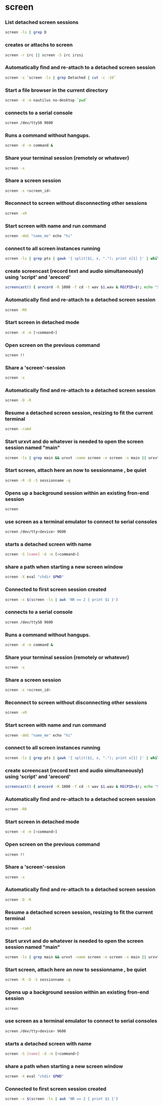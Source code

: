 # screen

### List detached screen sessions
```sh
screen -ls | grep D
```

### creates or attachs to screen
```sh
screen -r irc || screen -S irc irssi
```

### Automatically find and re-attach to a detached screen session
```sh
screen -x `screen -ls | grep Detached | cut -c -10`
```

### Start a file browser in the current directory
```sh
screen -d -m nautilus no-desktop `pwd`
```

### connects to a serial console
```sh
screen /dev/ttyS0 9600
```

### Runs a command without hangups.
```sh
screen -d -m command &
```

### Share your terminal session (remotely or whatever)
```sh
screen -x
```

### Share a screen session
```sh
screen -x <screen_id>
```

### Reconnect to screen without disconnecting other sessions
```sh
screen -xR
```

### Start screen with name and run command
```sh
screen -dmS "name_me" echo "hi"
```

### connect to all screen instances running
```sh
screen -ls | grep pts | gawk '{ split($1, x, "."); print x[1] }' | while read i; do gnome-terminal -e screen\ -dx\ $i; done
```

### create screencast (record text and audio simultaneously) using 'script' and 'arecord'
```sh
screencast() { arecord -R 1000 -f cd -t wav $1.wav & RECPID=$!; echo "Starting screencast in new shell. Exit subshell to quit."; script -t 2> $1.timing -a $1.session; kill $RECPID; }
```

### Automatically find and re-attach to a detached screen session
```sh
screen -RR
```

### Start screen in detached mode
```sh
screen -d -m [<command>]
```

### Open screen on the previous command
```sh
screen !!
```

### Share a 'screen'-session
```sh
screen -x
```

### Automatically find and re-attach to a detached screen session
```sh
screen -D -R
```

### Resume a detached screen session, resizing to fit the current terminal
```sh
screen -raAd
```

### Start urxvt and do whatever is needed to open the screen session named "main"
```sh
screen -ls | grep main && urxvt -name screen -e screen -x main || urxvt -name screen -e screen -R -S main
```

### Start screen, attach here an now to sessionname , be quiet
```sh
screen -R -D -S sessionname -q
```

### Opens up a background session within an existing fron-end session
```sh
screen
```

### use screen as a terminal emulator to connect to serial consoles
```sh
screen /dev/tty<device> 9600
```

### starts a detached screen with name
```sh
screen -S [name] -d -m [<command>]
```

### share a path when starting a new screen window
```sh
screen -X eval "chdir $PWD"
```

### Connected to first screen session created
```sh
screen -x $(screen -ls | awk 'NR == 2 { print $1 }')
```

### connects to a serial console
```sh
screen /dev/ttyS0 9600
```

### Runs a command without hangups.
```sh
screen -d -m command &
```

### Share your terminal session (remotely or whatever)
```sh
screen -x
```

### Share a screen session
```sh
screen -x <screen_id>
```

### Reconnect to screen without disconnecting other sessions
```sh
screen -xR
```

### Start screen with name and run command
```sh
screen -dmS "name_me" echo "hi"
```

### connect to all screen instances running
```sh
screen -ls | grep pts | gawk '{ split($1, x, "."); print x[1] }' | while read i; do gnome-terminal -e screen\ -dx\ $i; done
```

### create screencast (record text and audio simultaneously) using 'script' and 'arecord'
```sh
screencast() { arecord -R 1000 -f cd -t wav $1.wav & RECPID=$!; echo "Starting screencast in new shell. Exit subshell to quit."; script -t 2> $1.timing -a $1.session; kill $RECPID; }
```

### Automatically find and re-attach to a detached screen session
```sh
screen -RR
```

### Start screen in detached mode
```sh
screen -d -m [<command>]
```

### Open screen on the previous command
```sh
screen !!
```

### Share a 'screen'-session
```sh
screen -x
```

### Automatically find and re-attach to a detached screen session
```sh
screen -D -R
```

### Resume a detached screen session, resizing to fit the current terminal
```sh
screen -raAd
```

### Start urxvt and do whatever is needed to open the screen session named "main"
```sh
screen -ls | grep main && urxvt -name screen -e screen -x main || urxvt -name screen -e screen -R -S main
```

### Start screen, attach here an now to sessionname , be quiet
```sh
screen -R -D -S sessionname -q
```

### Opens up a background session within an existing fron-end session
```sh
screen
```

### use screen as a terminal emulator to connect to serial consoles
```sh
screen /dev/tty<device> 9600
```

### starts a detached screen with name
```sh
screen -S [name] -d -m [<command>]
```

### share a path when starting a new screen window
```sh
screen -X eval "chdir $PWD"
```

### Connected to first screen session created
```sh
screen -x $(screen -ls | awk 'NR == 2 { print $1 }')
```
